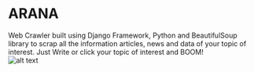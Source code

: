 # ARANA
Web Crawler built using Django Framework, Python and BeautifulSoup library to scrap all the information articles, news and data of your topic of interest. Just Write or click your topic of interest and BOOM! <br>
![alt text](https://github.com/Anknoit/ARANA/blob/main/static/home/arana.gif?raw=true)

